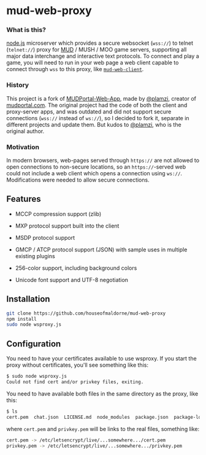 # mud-web-proxy

### What is this?

[node.js](https://nodejs.org/en/) microserver which provides a secure websocket (`wss://`) to telnet (`telnet://`) proxy for [MUD](https://en.wikipedia.org/wiki/MUD) / MUSH / MOO game servers, supporting all major data interchange and interactive text protocols. To connect and play a game, you will need to run in your web page a web client capable to connect through `wss` to this proxy, like [`mud-web-client`](https://github.com/houseofmaldorne/mud-web-client).

### History

This project is a fork of [MUDPortal-Web-App](https://github.com/plamzi/MUDPortal-Web-App), made by [@plamzi](https://github.com/plamzi), creator of [mudportal.com](http://www.mudportal.com/). The original project had the code of both the client and proxy-server apps, and was outdated and did not support secure connections (`wss://` instead of `ws://`), so I decided to fork it, separate in different projects and update them. But kudos to [@plamzi](https://github.com/plamzi), who is the original author.

### Motivation

In modern browsers, web-pages served through `https://` are not allowed to open connections to non-secure locations, so an `https://`-served web could not include a web client which opens a connection using `ws://`. Modifications were needed to allow secure connections.

## Features

* MCCP compression support (zlib)

* MXP protocol support built into the client

* MSDP protocol support

* GMCP / ATCP protocol support (JSON) with sample uses in multiple existing plugins

* 256-color support, including background colors

* Unicode font support and UTF-8 negotiation

## Installation

``` bash
git clone https://github.com/houseofmaldorne/mud-web-proxy
npm install
sudo node wsproxy.js
```

## Configuration

You need to have your certificates available to use wsproxy. If you start the proxy without certificates, you'll see something like this:

``` bash
$ sudo node wsproxy.js
Could not find cert and/or privkey files, exiting.
```

You need to have available both files in the same directory as the proxy, like this:

``` bash
$ ls
cert.pem  chat.json  LICENSE.md  node_modules  package.json  package-lock.json  privkey.pem  README.md  wsproxy.js
```

where `cert.pem` and `privkey.pem` will be links to the real files, something like:

``` bash
cert.pem -> /etc/letsencrypt/live/...somewhere.../cert.pem
privkey.pem -> /etc/letsencrypt/live/...somewhere.../privkey.pem
```
